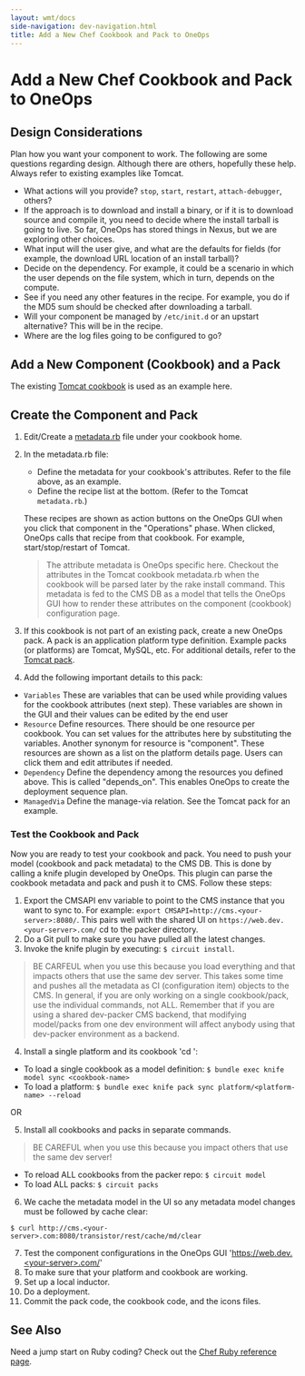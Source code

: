 ```yaml
---
layout: wmt/docs
side-navigation: dev-navigation.html
title: Add a New Chef Cookbook and Pack to OneOps
---
```


# Add a New Chef Cookbook and Pack to OneOps

## Design Considerations

Plan how you want your component to work. The following are some questions regarding design. Although there are others, hopefully these help. Always refer to existing examples like Tomcat.


* What actions will you provide? `stop`, `start`, `restart`, `attach-debugger`, others?
* If the approach is to download and install a binary, or if it is to download source and compile it, you need to decide where the install tarball is going to live. So far, OneOps has stored things in Nexus, but we are exploring other choices.
* What input will the user give, and what are the defaults for fields (for example, the download URL location of an install tarball)?
* Decide on the dependency. For example, it could be a scenario in which the user depends on the file system, which in turn, depends on the compute.
* See if you need any other features in the recipe. For example, you do if the MD5 sum should be checked after downloading a tarball.
* Will your component be managed by `/etc/init.d` or an upstart alternative? This will be in the recipe.
* Where are the log files going to be configured to go?


## Add a New Component (Cookbook) and a Pack

The existing <a href="https://github.com/oneops/circuit-oneops-1/tree/master/components/cookbooks/tomcat" target="_blank">Tomcat cookbook</a> is used as an example here.

## Create the Component and Pack

1. Edit/Create a <a href="https://github.com/oneops/circuit-oneops-1/blob/master/components/cookbooks/tomcat/metadata.rb" target="_blank">metadata.rb</a> file under your cookbook home.<br/>
2. In the metadata.rb file:
    * Define the metadata for your cookbook's attributes. Refer to the file above, as an example.
    * Define the recipe list at the bottom. (Refer to the Tomcat `metadata.rb`.)

    These recipes are shown as action buttons on the OneOps GUI when you click that component in the "Operations" phase. When clicked, OneOps calls that recipe from that cookbook. For example, start/stop/restart of Tomcat.

    > The attribute metadata is OneOps specific here. Checkout the attributes in the Tomcat cookbook metadata.rb when the cookbook will be parsed later by the rake install command. This metadata is fed to the CMS DB as a model that tells the OneOps GUI how to render these attributes on the component (cookbook) configuration page.

3. If this cookbook is not part of an existing pack, create a new OneOps pack. A pack is an application platform type definition. Example packs (or platforms) are Tomcat, MySQL, etc. For additional details, refer to the <a href="https://github.com/oneops/circuit-oneops-1/blob/master/packs/tomcat.rb" target="_blank">Tomcat pack</a>.
4. Add the following important details to this pack:
  * `Variables` These are variables that can be used while providing values for the cookbook attributes (next step). These variables are shown in the GUI and their values can be edited by the end user
  * `Resource` Define resources. There should be one resource per cookbook. You can set values for the attributes here by substituting the variables. Another synonym for resource is "component". These resources are shown as a list on the platform details page. Users can click them and edit attributes if needed.
  * `Dependency` Define the dependency among the resources you defined above. This is called "depends_on". This enables OneOps to create the deployment sequence plan.
  * `ManagedVia` Define the manage-via relation. See the Tomcat pack for an example.


### Test the Cookbook and Pack

Now you are ready to test your cookbook and pack. You need to push your model (cookbook and pack metadata) to the CMS DB. This is done by calling a knife plugin developed by OneOps. This plugin can parse the cookbook metadata and pack and push it to CMS. Follow these steps:

1. Export the CMSAPI env variable to point to the CMS instance that you want to sync to. For example: `export CMSAPI=http://cms.<your-server>:8080/`. This pairs well with the shared UI on `https://web.dev.<your-server>.com/` cd to the packer directory.  
2. Do a Git pull to make sure you have pulled all the latest changes.
3. Invoke the knife plugin by executing: `$ circuit install`.

> BE CARFEUL when you use this because you load everything and that impacts others that use the same dev server. This takes some time and pushes all the metadata as CI (configuration item) objects to the CMS. In general, if you are only working on a single cookbook/pack, use the individual commands, not ALL. Remember that if you are using a shared dev-packer CMS backend, that modifying model/packs from one dev environment will affect anybody using that dev-packer environment as a backend.

4. Install a single platform and its cookbook 'cd <pack-directory>':

* To load a single cookbook as a model definition: `$ bundle exec knife model sync <cookbook-name>`
* To load a platform: `$ bundle exec knife pack sync platform/<platform-name> --reload`

OR

5. Install all cookbooks and packs in separate commands.

> BE CAREFUL when you use this because you impact others that use the same dev server!

* To reload ALL cookbooks from the packer repo: `$ circuit model`
* To load ALL packs: `$ circuit packs`

6. We cache the metadata model in the UI so any metadata model changes must be followed by cache clear:

```
$ curl http://cms.<your-server>.com:8080/transistor/rest/cache/md/clear
```

7. Test the component configurations in the OneOps GUI 'https://web.dev.<your-server>.com/'  
8. To make sure that your platform and cookbook are working.
9. Set up a local inductor.
10. Do a deployment.
11. Commit the pack code, the cookbook code, and the icons files.

## See Also

Need a jump start on Ruby coding? Check out the [Chef Ruby reference page](https://docs.chef.io/ruby.html).
